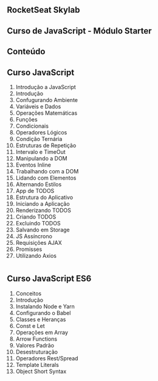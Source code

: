 ## 

## RocketSeat Skylab ##

## Curso de JavaScript - Módulo Starter ##

## Conteúdo

## Curso JavaScript ##
 1. Introdução a JavaScript
  1.  Introdução
  2.  Confugurando Ambiente
  3.  Variáveis e Dados
  4.  Operações Matemáticas
  5.  Funções
  6.  Condicionais
  7.  Operadores Lógicos
  8.  Condição Ternária
  9.  Estruturas de Repetição
  10. Intervalo e TimeOut
 2. Manipulando a DOM
  1.  Eventos Inline
  2.  Trabalhando com a DOM
  3.  Lidando com Elementos
  4.  Alternando Estilos
 3. App de TODOS
  1.  Estrutura do Aplicativo
  2.  Iniciando a Aplicação
  3.  Renderizando TODOS
  4.  Criando TODOS
  5.  Excluindo TODOS
  6.  Salvando em Storage
 4. JS Assíncrono
  1.  Requisições AJAX
  2.  Promisses
  3.  Utilizando Axios
# 

## Curso JavaScript ES6 ##
 1. Conceitos
 1.  Introdução
 2.  Instalando Node e Yarn
 3.  Configurando o Babel
 4.  Classes e Heranças
 5.  Const e Let
 6.  Operações em Array
 7.  Arrow Functions
 8.  Valores Padrão
 9.  Desestruturação
 10. Operadores Rest/Spread
 11. Template Literals
 12. Object Short Syntax

